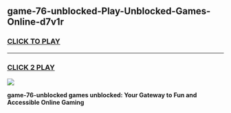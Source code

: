 
## game-76-unblocked-Play-Unblocked-Games-Online-d7v1r
<h3>
<a href="https://premium76.site?title=game-76-unblocked&ref=25A">CLICK TO PLAY</a></h3>
<hr>

<h3>
<a href="https://premium76.site?title=game-76-unblocked&ref=25A">CLICK 2 PLAY</a>
  
</h3>

<a href="https://premium76.site?title=game-76-unblocked&ref=25A"><img src="https://clearcache.store/games.png"></a>


**game-76-unblocked games unblocked: Your Gateway to Fun and Accessible Online Gaming**
